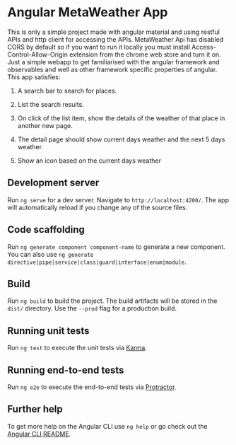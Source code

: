 # Angular MetaWeather App

This is only a simple project made with angular material and using restful APIs and http client for accessing the APIs. MetaWeather Api has disabled CORS by default so if you want to run it locally you must install Access-Control-Allow-Origin extension from the chrome web store and turn it on. Just a simple webapp to get familiarised with the angular framework and observables and well as other framework specific properties of angular. This app satisfies:

1. A search bar to search for places.

2. List the search results. 

3. On click of the list item, show the details of the weather of that place in another new page. 

4. The detail page should show current days weather and the next 5 days weather. 

5. Show an icon based on the current days weather

## Development server

Run `ng serve` for a dev server. Navigate to `http://localhost:4200/`. The app will automatically reload if you change any of the source files.

## Code scaffolding

Run `ng generate component component-name` to generate a new component. You can also use `ng generate directive|pipe|service|class|guard|interface|enum|module`.

## Build

Run `ng build` to build the project. The build artifacts will be stored in the `dist/` directory. Use the `--prod` flag for a production build.

## Running unit tests

Run `ng test` to execute the unit tests via [Karma](https://karma-runner.github.io).

## Running end-to-end tests

Run `ng e2e` to execute the end-to-end tests via [Protractor](http://www.protractortest.org/).

## Further help

To get more help on the Angular CLI use `ng help` or go check out the [Angular CLI README](https://github.com/angular/angular-cli/blob/master/README.md).
